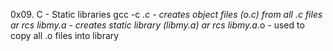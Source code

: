 0x09. C - Static libraries
gcc -c *.c - creates object files (o.c) from all .c files
ar rcs libmy.a - creates static library (libmy.a)
ar rcs libmy.a*.o - used to copy all .o files into library
